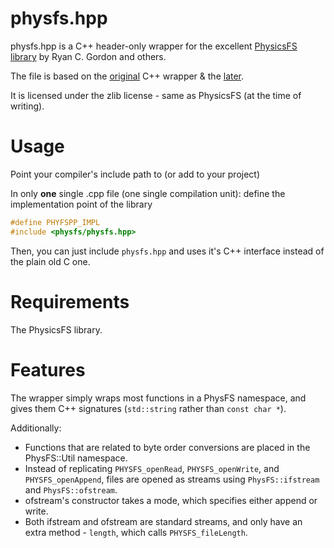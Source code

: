physfs.hpp
========

physfs.hpp is a C++ header-only wrapper for the excellent [PhysicsFS library][1] by Ryan C.
Gordon and others.

The file is based on the [original](https://github.com/kahowell/physfs-cpp) C++ wrapper & the [later](https://github.com/Ybalrid/physfs-hpp/).

[1]: http://icculus.org/physfs

It is licensed under the zlib license - same as PhysicsFS (at the time of 
writing).

Usage
=====

Point your compiler's include path to (or add to your project)

In only **one** single .cpp file (one single compilation unit): define the implementation point of the library

```cpp
#define PHYFSPP_IMPL
#include <physfs/physfs.hpp>
```

Then, you can just include `physfs.hpp` and uses it's C++ interface instead of the plain old C one.

Requirements
============
The PhysicsFS library.

Features
========
The wrapper simply wraps most functions in a PhysFS namespace, and gives them 
C++ signatures (`std::string` rather than `const char *`).

Additionally:
 - Functions that are related to byte order conversions are placed in the 
PhysFS::Util namespace.
 - Instead of replicating `PHYSFS_openRead`, `PHYSFS_openWrite`, and 
`PHYSFS_openAppend`, files are opened as streams using `PhysFS::ifstream` and 
`PhysFS::ofstream`.
 - ofstream's constructor takes a mode, which specifies either append or write.
 - Both ifstream and ofstream are standard streams, and only have an extra
 method - `length`, which calls `PHYSFS_fileLength`.

